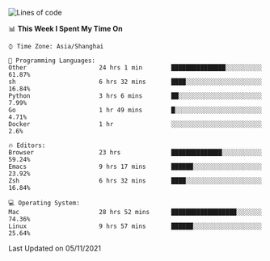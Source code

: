 <!--START_SECTION:waka-->
![Lines of code](https://img.shields.io/badge/From%20Hello%20World%20I%27ve%20Written-34425%20lines%20of%20code-blue)

📊 **This Week I Spent My Time On** 

```text
⌚︎ Time Zone: Asia/Shanghai

💬 Programming Languages: 
Other                    24 hrs 1 min        ███████████████░░░░░░░░░░   61.87% 
sh                       6 hrs 32 mins       ████░░░░░░░░░░░░░░░░░░░░░   16.84% 
Python                   3 hrs 6 mins        ██░░░░░░░░░░░░░░░░░░░░░░░   7.99% 
Go                       1 hr 49 mins        █░░░░░░░░░░░░░░░░░░░░░░░░   4.71% 
Docker                   1 hr                ░░░░░░░░░░░░░░░░░░░░░░░░░   2.6%

🔥 Editors: 
Browser                  23 hrs              ██████████████░░░░░░░░░░░   59.24% 
Emacs                    9 hrs 17 mins       ██████░░░░░░░░░░░░░░░░░░░   23.92% 
Zsh                      6 hrs 32 mins       ████░░░░░░░░░░░░░░░░░░░░░   16.84%

💻 Operating System: 
Mac                      28 hrs 52 mins      ██████████████████░░░░░░░   74.36% 
Linux                    9 hrs 57 mins       ██████░░░░░░░░░░░░░░░░░░░   25.64%

```


 Last Updated on 05/11/2021
<!--END_SECTION:waka-->
